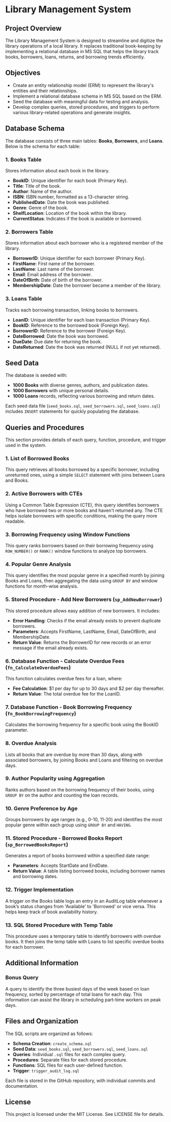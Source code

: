 # Library Management System

## Project Overview
The Library Management System is designed to streamline and digitize the library operations of a local library. It replaces traditional book-keeping by implementing a relational database in MS SQL that helps the library track books, borrowers, loans, returns, and borrowing trends efficiently.

## Objectives
- Create an entity relationship model (ERM) to represent the library's entities and their relationships.
- Implement a relational database schema in MS SQL based on the ERM.
- Seed the database with meaningful data for testing and analysis.
- Develop complex queries, stored procedures, and triggers to perform various library-related operations and generate insights.

## Database Schema
The database consists of three main tables: **Books**, **Borrowers**, and **Loans**. Below is the schema for each table:

### 1. Books Table
Stores information about each book in the library.
- **BookID**: Unique identifier for each book (Primary Key).
- **Title**: Title of the book.
- **Author**: Name of the author.
- **ISBN**: ISBN number, formatted as a 13-character string.
- **PublishedDate**: Date the book was published.
- **Genre**: Genre of the book.
- **ShelfLocation**: Location of the book within the library.
- **CurrentStatus**: Indicates if the book is available or borrowed.

### 2. Borrowers Table
Stores information about each borrower who is a registered member of the library.
- **BorrowerID**: Unique identifier for each borrower (Primary Key).
- **FirstName**: First name of the borrower.
- **LastName**: Last name of the borrower.
- **Email**: Email address of the borrower.
- **DateOfBirth**: Date of birth of the borrower.
- **MembershipDate**: Date the borrower became a member of the library.

### 3. Loans Table
Tracks each borrowing transaction, linking books to borrowers.
- **LoanID**: Unique identifier for each loan transaction (Primary Key).
- **BookID**: Reference to the borrowed book (Foreign Key).
- **BorrowerID**: Reference to the borrower (Foreign Key).
- **DateBorrowed**: Date the book was borrowed.
- **DueDate**: Due date for returning the book.
- **DateReturned**: Date the book was returned (NULL if not yet returned).

## Seed Data
The database is seeded with:
- **1000 Books** with diverse genres, authors, and publication dates.
- **1000 Borrowers** with unique personal details.
- **1000 Loans** records, reflecting various borrowing and return dates.

Each seed data file (`seed_books.sql`, `seed_borrowers.sql`, `seed_loans.sql`) includes `INSERT` statements for quickly populating the database.

## Queries and Procedures
This section provides details of each query, function, procedure, and trigger used in the system.

### 1. List of Borrowed Books
This query retrieves all books borrowed by a specific borrower, including unreturned ones, using a simple `SELECT` statement with joins between Loans and Books.

### 2. Active Borrowers with CTEs
Using a Common Table Expression (CTE), this query identifies borrowers who have borrowed two or more books and haven't returned any. The CTE helps isolate borrowers with specific conditions, making the query more readable.

### 3. Borrowing Frequency using Window Functions
This query ranks borrowers based on their borrowing frequency using `ROW_NUMBER()` or `RANK()` window functions to analyze top borrowers.

### 4. Popular Genre Analysis
This query identifies the most popular genre in a specified month by joining Books and Loans, then aggregating the data using `GROUP BY` and window functions for month-wise analysis.

### 5. Stored Procedure - Add New Borrowers (`sp_AddNewBorrower`)
This stored procedure allows easy addition of new borrowers. It includes:
- **Error Handling**: Checks if the email already exists to prevent duplicate borrowers.
- **Parameters**: Accepts FirstName, LastName, Email, DateOfBirth, and MembershipDate.
- **Return Value**: Returns the BorrowerID for new records or an error message if the email already exists.

### 6. Database Function - Calculate Overdue Fees (`fn_CalculateOverdueFees`)
This function calculates overdue fees for a loan, where:
- **Fee Calculation**: $1 per day for up to 30 days and $2 per day thereafter.
- **Return Value**: The total overdue fee for the LoanID.

### 7. Database Function - Book Borrowing Frequency (`fn_BookBorrowingFrequency`)
Calculates the borrowing frequency for a specific book using the BookID parameter.

### 8. Overdue Analysis
Lists all books that are overdue by more than 30 days, along with associated borrowers, by joining Books and Loans and filtering on overdue days.

### 9. Author Popularity using Aggregation
Ranks authors based on the borrowing frequency of their books, using `GROUP BY` on the author and counting the loan records.

### 10. Genre Preference by Age
Groups borrowers by age ranges (e.g., 0-10, 11-20) and identifies the most popular genre within each group using `GROUP BY` and `HAVING`.

### 11. Stored Procedure - Borrowed Books Report (`sp_BorrowedBooksReport`)
Generates a report of books borrowed within a specified date range:
- **Parameters**: Accepts StartDate and EndDate.
- **Return Value**: A table listing borrowed books, including borrower names and borrowing dates.

### 12. Trigger Implementation
A trigger on the Books table logs an entry in an AuditLog table whenever a book’s status changes from 'Available' to 'Borrowed' or vice versa. This helps keep track of book availability history.

### 13. SQL Stored Procedure with Temp Table
This procedure uses a temporary table to identify borrowers with overdue books. It then joins the temp table with Loans to list specific overdue books for each borrower.

## Additional Information
### Bonus Query
A query to identify the three busiest days of the week based on loan frequency, sorted by percentage of total loans for each day. This information can assist the library in scheduling part-time workers on peak days.

## Files and Organization
The SQL scripts are organized as follows:
- **Schema Creation**: `create_schema.sql`
- **Seed Data**: `seed_books.sql`, `seed_borrowers.sql`, `seed_loans.sql`
- **Queries**: Individual `.sql` files for each complex query.
- **Procedures**: Separate files for each stored procedure.
- **Functions**: SQL files for each user-defined function.
- **Trigger**: `trigger_audit_log.sql`

Each file is stored in the GitHub repository, with individual commits and documentation.

## License
This project is licensed under the MIT License. See LICENSE file for details.
